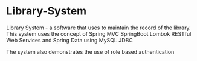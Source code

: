 # Library-System
Library System - a software that uses to maintain the record of the library.
This system uses the concept of
Spring MVC
SpringBoot
Lombok
RESTful Web Services
and Spring Data using MySQL JDBC

The system also demonstrates the use of role based authentication
